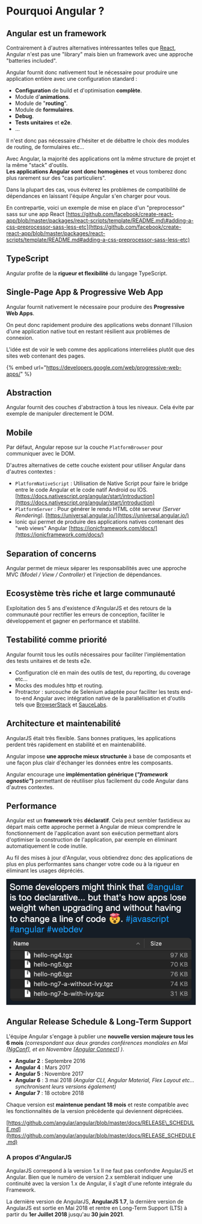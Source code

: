 # Pourquoi Angular ?

## Angular est un framework

Contrairement à d'autres alternatives intéressantes telles que [React](https://reactjs.org/), Angular n'est pas une "library" mais bien un framework avec une approche "batteries included".

Angular fournit donc nativement tout le nécessaire pour produire une application entière avec une configuration standard :

* **Configuration** de build et d'optimisation **complète**.
* Module d'**animations**.
* Module de "**routing**".
* Module de **formulaires**.
* **Debug**.
* **Tests unitaires** et **e2e**.
* ...

Il n'est donc pas nécessaire d'hésiter et de débattre le choix des modules de routing, de formulaires etc...

Avec Angular, la majorité des applications ont la même structure de projet et la même "stack" d'outils.  
**Les applications Angular sont donc homogènes** et vous tomberez donc plus rarement sur des "cas particuliers".

Dans la plupart des cas, vous éviterez les problèmes de compatibilité de dépendances en laissant l'équipe Angular s'en charger pour vous.

En contrepartie, voici un exemple de mise en place d'un "preprocessor" sass sur une app React [https://github.com/facebook/create-react-app/blob/master/packages/react-scripts/template/README.md\#adding-a-css-preprocessor-sass-less-etc](https://github.com/facebook/create-react-app/blob/master/packages/react-scripts/template/README.md#adding-a-css-preprocessor-sass-less-etc)

## TypeScript

Angular profite de la **rigueur et flexibilité** du langage TypeScript.

## Single-Page App & Progressive Web App

Angular fournit nativement le nécessaire pour produire des **Progressive Web Apps**.

On peut donc rapidement produire des applications webs donnant l'illusion d'une application native tout en restant résilient aux problèmes de connexion.

L'idée est de voir le web comme des applications interreliées plutôt que des sites web contenant des pages.

{% embed url="https://developers.google.com/web/progressive-web-apps/" %}

## Abstraction

Angular fournit des couches d'abstraction à tous les niveaux. Cela évite par exemple de manipuler directement le DOM.

## Mobile

Par défaut, Angular repose sur la couche `PlatformBrowser` pour communiquer avec le DOM.

D'autres alternatives de cette couche existent pour utiliser Angular dans d'autres contextes :

* `PlatformNativeScript` : Utilisation de Native Script pour faire le bridge entre le code Angular et le code natif Android ou IOS. [https://docs.nativescript.org/angular/start/introduction](https://docs.nativescript.org/angular/start/introduction)
* `PlatformServer` : Pour générer le rendu HTML côté serveur _\(Server Rendering\)_. [https://universal.angular.io/](https://universal.angular.io/)
* Ionic qui permet de produire des applications natives contenant des "web views" Angular [https://ionicframework.com/docs/](https://ionicframework.com/docs/)

## Separation of concerns

Angular permet de mieux séparer les responsabilités avec une approche MVC _\(Model / View / Controller\)_ et l'injection de dépendances.

## Ecosystème très riche et large communauté

Exploitation des 5 ans d'existence d'AngularJS et des retours de la communauté pour rectifier les erreurs de conception, faciliter le développement et gagner en performance et stabilité.

## Testabilité comme priorité

Angular fournit tous les outils nécessaires pour faciliter l'implémentation des tests unitaires et de tests e2e.

* Configuration clé en main des outils de test, du reporting, du coverage etc...
* Mocks des modules http et routing.
* Protractor : surcouche de Selenium adaptée pour faciliter les tests end-to-end Angular avec intégration native de la parallélisation et d'outils tels que [BrowserStack](https://www.browserstack.com/) et [SauceLabs](https://saucelabs.com/).

## Architecture et maintenabilité

AngularJS était très flexible. Sans bonnes pratiques, les applications perdent très rapidement en stabilité et en maintenabilité.

Angular impose **une approche mieux structurée** à base de composants et une façon plus clair d'échanger les données entre les composants.

Angular encourage une **implémentation générique \(**_**"framework agnostic"**_**\)** permettant de réutiliser plus facilement du code Angular dans d'autres contextes.

## Performance

Angular est un **framework** très **déclaratif**. Cela peut sembler fastidieux au départ mais cette approche permet à Angular de mieux comprendre le fonctionnement de l'application avant son exécution permettant alors d'optimiser la construction de l'application, par exemple en éliminant automatiquement le code inutile.

Au fil des mises à jour d'Angular, vous obtiendrez donc des applications de plus en plus performantes sans changer votre code ou à la rigueur en éliminant les usages dépréciés.

![How angular loses weight](.gitbook/assets/how-angular-loses-weight.png)

## Angular Release Schedule & Long-Term Support

L'équipe Angular s'engage à publier une **nouvelle version majeure tous les 6 mois** _\(correspondant aux deux grandes conférences mondiales en Mai \[_[_NgConf_](https://www.ng-conf.org/)_\], et en Novembre \[_[_Angular Connect_](http://angularconnect.com/)_\] \)_.

* **Angular 2** : Septembre 2016
* **Angular 4** : Mars 2017
* **Angular 5** : Novembre 2017
* **Angular 6** : 3 mai 2018 _\(Angular CLI, Angular Material, Flex Layout etc... synchronisent leurs versions également\)_
* **Angular 7** : 18 octobre 2018

Chaque version est **maintenue pendant 18 mois** et reste compatible avec les fonctionnalités de la version précédente qui deviennent dépréciées.

[https://github.com/angular/angular/blob/master/docs/RELEASE\_SCHEDULE.md](https://github.com/angular/angular/blob/master/docs/RELEASE_SCHEDULE.md)

### A propos d'AngularJS

AngularJS correspond à la version 1.x Il ne faut pas confondre AngularJS et Angular. Bien que le numéro de version 2.x semblerait indiquer une continuité avec la version 1.x de Angular, il s'agit d'une refonte intégrale du Framework.

La dernière version de AngularJS, **AngularJS 1.7**, la dernière version de AngularJS est sortie en Mai 2018 et rentre en Long-Term Support \(LTS\) à partir du **1er Juillet 2018** jusqu'au **30 juin 2021**.

